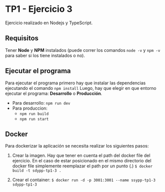 # TP1 - Ejercicio 3
Ejercicio realizado en Nodejs y TypeScript.

## Requisitos
Tener **Node** y **NPM** instalados (puede correr los comandos `node -v` y `npm -v` para saber si los tiene instalados o no).

## Ejecutar el programa
Para ejecutar el programa primero hay que instalar las dependencias ejecutando el comando `npm install`
Luego, hay que elegir en que entorno ejecutar el programa: **Desarrollo** o **Producción**.

- Para desarrollo: `npm run dev`
- Para produccion:
   - `npm run build`
   - `npm run start`

## Docker
Para dockerizar la aplicación se necesita realizar los siguientes pasos:
1. Crear la imagen. Hay que tener en cuenta el path del docker file del ejercicio. En el caso de estar posicionado en el mismo directorio del docker file simplemente reemplazar el path por un punto (.)
`$ docker build -t sdypp-tp1-3 .`

2. Crear el container:
`$ docker run -d -p 3001:3001 --name ssypp-tp1-3 sdypp-tp1-3`